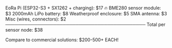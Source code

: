EoRa Pi (ESP32-S3 + SX1262 + charging): $17 🔥
BME280 sensor module:                    $3
2000mAh LiPo battery:                    $8
Weatherproof enclosure:                  $5
SMA antenna:                             $3
Misc (wires, connectors):                $2
────────────────────────────────────────────
Total per sensor node:                  $38

Compare to commercial solutions: $200-500+ EACH!